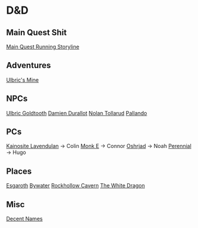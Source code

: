 # D&D

## Main Quest Shit

[Main Quest Running Storyline](adventures/main-quest-running-storyline.md)

## Adventures

[Ulbric's Mine](adventures/ulbrics-mine.md)

## NPCs

[Ulbric Goldtooth](npcs/ulbric-goldtooth.md)
[Damien Durallot](npcs/damien-durallot.md)
[Nolan Tollarud](nolan-tollarud.md)
[Pallando](npcs/pallando)

## PCs

[Kainosite Lavendulan](pcs/kainosite-lavendulan.md) -> Colin
[Monk E](pcs/monk-e.md) -> Connor
[Oshrjad](pcs/oshrjad.md) -> Noah
[Perennial](pcs/perennial.md) -> Hugo

## Places

[Esgaroth](esgaroth.md)
[Bywater](bywater.md)
[Rockhollow Cavern](places/rockhollow-cavern.md)
[The White Dragon](places/the-white-dragon.md)

## Misc

[Decent Names](misc/decent-names.md)
